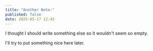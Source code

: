 ```yaml
---
title: "Another Note:"
published: false
date: 2025-05-17 12:42
---
```


I thought I should write something else so it wouldn't seem so empty. 


                                              

I'll try to put something nice here later.
